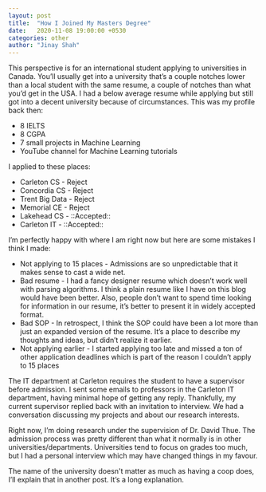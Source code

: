 ```yaml
---
layout: post
title:  "How I Joined My Masters Degree"
date:   2020-11-08 19:00:00 +0530
categories: other
author: "Jinay Shah"
---
```


This perspective is for an international student applying to universities in Canada. You’ll usually get into a university that’s a couple notches lower than a local student with the same resume, a couple of notches than what you’d get in the USA. I had a below average resume while applying but still got into a decent university because of circumstances. This was my profile back then:

- 8 IELTS
- 8 CGPA
- 7 small projects in Machine Learning
- YouTube channel for Machine Learning tutorials

I applied to these places:

- Carleton CS - Reject
- Concordia CS - Reject
- Trent Big Data - Reject
- Memorial CE - Reject
- Lakehead CS - ::Accepted::
- Carleton IT - ::Accepted::

I’m perfectly happy with where I am right now but here are some mistakes I think I made:

- Not applying to 15 places - Admissions are so unpredictable that it makes sense to cast a wide net. 
- Bad resume - I had a fancy designer resume which doesn’t work well with parsing algorithms. I think a plain resume like I have on this blog would have been better. Also, people don’t want to spend time looking for information in our resume, it’s better to present it in widely accepted format. 
- Bad SOP - In retrospect, I think the SOP could have been a lot more than just an expanded version of the resume. It’s a place to describe my thoughts and ideas, but didn’t realize it earlier.
- Not applying earlier - I started applying too late and missed a ton of other application deadlines which is part of the reason I couldn’t apply to 15 places

The IT department at Carleton requires the student to have a supervisor before admission. I sent some emails to professors in the Carleton IT department, having minimal hope of getting any reply. Thankfully, my current supervisor replied back with an invitation to interview. We had a conversation discussing my projects and about our research interests. 

Right now, I’m doing research under the supervision of Dr. David Thue. The admission process was pretty different than what it normally is in other universities/departments. Universities tend to focus on grades too much, but I had a personal interview which may have changed things in my favour.

The name of the university doesn't matter as much as having a coop does, I’ll explain that in another post. It’s a long explanation.